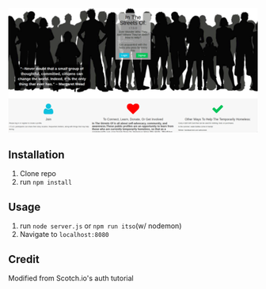 ![.:.In The Streets of..:.](public/img/appSS4-17.png)

## Installation



1. Clone repo
2. run `npm install`

## Usage

1. run `node server.js` or `npm run itso`(w/ nodemon)
2. Navigate to `localhost:8080`

## Credit

Modified from Scotch.io's auth tutorial
